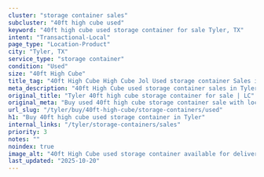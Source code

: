 ```yaml
---
cluster: "storage container sales"
subcluster: "40ft high cube used"
keyword: "40ft high cube used storage container for sale Tyler, TX"
intent: "Transactional-Local"
page_type: "Location-Product"
city: "Tyler, TX"
service_type: "storage container"
condition: "Used"
size: "40ft High Cube"
title_tag: "40ft High Cube High Cube Jol Used storage container Sales in Tyler | LC Container"
meta_description: "40ft High Cube used storage container sales in Tyler. High cube containers with extra height. Fast delivery, competitive pricing. Serving storage containers area. Quote ID: BZM. Call (214) 524-4168 for your free quote today."
original_title: "Tyler 40ft high cube storage container for sale | LC"
original_meta: "Buy used 40ft high cube storage container sale with local delivery in Tyler, TX. LC Container — local Since 2003. Request a fast quote today."
url_slug: "/tyler/buy/40ft-high-cube/storage-containers/used"
h1: "Buy 40ft high cube used storage container in Tyler"
internal_links: "/tyler/storage-containers/sales"
priority: 3
notes: ""
noindex: true
image_alt: "40ft High Cube used storage container available for delivery in Tyler"
last_updated: "2025-10-20"
---
```


<!-- TODO: Add unique city/inventory copy, images, and internal links here. -->

